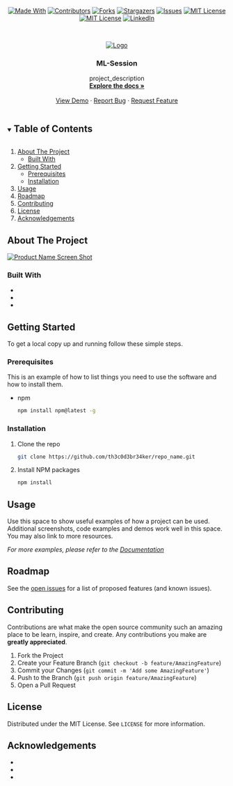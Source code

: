 <!--
*** Thanks for checking out the README-Template. If you have a suggestion
*** that would make this better, please fork the repo and create a pull request
*** or simply open an issue with the tag "enhancement".
*** Thanks again! Now go create something AMAZING! :D
***
***
***
*** To avoid retyping too much info. Do a search and replace for the following:
*** github_username, repo_name, twitter_handle, email, project_title, project_description
-->

<!-- PROJECT SHIELDS -->
<!--
*** I'm using markdown "reference style" links for readability.
*** Reference links are enclosed in brackets [ ] instead of parentheses ( ).
*** See the bottom of this document for the declaration of the reference variables
*** for contributors-url, forks-url, etc. This is an optional, concise syntax you may use.
*** https://www.markdownguide.org/basic-syntax/#reference-style-links
-->
<span style="display:block;text-align:center">

[![Made With][made-with-shield]][made-with-url]
[![Contributors][contributors-shield]][contributors-url]
[![Forks][forks-shield]][forks-url]
[![Stargazers][stars-shield]][stars-url]
[![Issues][issues-shield]][issues-url]
[![MIT License][license-shield]][license-url]
[![MIT License][license-shield]][license-url]
[![LinkedIn][linkedin-shield]][linkedin-url]

</span>

<!-- PROJECT LOGO -->
<br />
<p align="center">
  <a href="https://github.com/MFC-VIT/repo_name">
    <img src="https://user-images.githubusercontent.com/59278577/107159556-dc8b1980-69b6-11eb-80d3-e4ba41546ae5.png" alt="Logo">
  </a>

  <h3 align="center">ML-Session</h3>

  <p align="center">
    project_description
    <br />
    <a href="https://github.com/MFC-VIT/repo_name"><strong>Explore the docs »</strong></a>
    <br />
    <br />
    <a href="https://github.com/MFC-VIT/repo_name">View Demo</a>
    ·
    <a href="https://github.com/MFC-VIT/repo_name/issues">Report Bug</a>
    ·
    <a href="https://github.com/MFC-VIT/repo_name/issues">Request Feature</a>
  </p>
</p>

<!-- TABLE OF CONTENTS -->
<details open="open">
  <summary><h2 style="display: inline-block">Table of Contents</h2></summary>
  <ol>
    <li>
      <a href="#about-the-project">About The Project</a>
      <ul>
        <li><a href="#built-with">Built With</a></li>
      </ul>
    </li>
    <li>
      <a href="#getting-started">Getting Started</a>
      <ul>
        <li><a href="#prerequisites">Prerequisites</a></li>
        <li><a href="#installation">Installation</a></li>
      </ul>
    </li>
    <li><a href="#usage">Usage</a></li>
    <li><a href="#roadmap">Roadmap</a></li>
    <li><a href="#contributing">Contributing</a></li>
    <li><a href="#license">License</a></li>
    <li><a href="#acknowledgements">Acknowledgements</a></li>
  </ol>
</details>

<!-- ABOUT THE PROJECT -->

## About The Project

[![Product Name Screen Shot][product-screenshot]](https://example.com)

### Built With

- []()
- []()
- []()

<!-- GETTING STARTED -->

## Getting Started

To get a local copy up and running follow these simple steps.

### Prerequisites

This is an example of how to list things you need to use the software and how to install them.

- npm
  ```sh
  npm install npm@latest -g
  ```

### Installation

1. Clone the repo
   ```sh
   git clone https://github.com/th3c0d3br34ker/repo_name.git
   ```
2. Install NPM packages
   ```sh
   npm install
   ```

<!-- USAGE EXAMPLES -->

## Usage

Use this space to show useful examples of how a project can be used. Additional screenshots, code examples and demos work well in this space. You may also link to more resources.

_For more examples, please refer to the [Documentation](https://example.com)_

<!-- ROADMAP -->

## Roadmap

See the [open issues](https://github.com/MFC-VIT/repo_name/issues) for a list of proposed features (and known issues).

<!-- CONTRIBUTING -->

## Contributing

Contributions are what make the open source community such an amazing place to be learn, inspire, and create. Any contributions you make are **greatly appreciated**.

1. Fork the Project
2. Create your Feature Branch (`git checkout -b feature/AmazingFeature`)
3. Commit your Changes (`git commit -m 'Add some AmazingFeature'`)
4. Push to the Branch (`git push origin feature/AmazingFeature`)
5. Open a Pull Request

<!-- LICENSE -->

## License

Distributed under the MIT License. See `LICENSE` for more information.

<!-- ACKNOWLEDGEMENTS -->

## Acknowledgements

- []()
- []()
- []()

<!-- MARKDOWN LINKS & IMAGES -->
<!-- https://www.markdownguide.org/basic-syntax/#reference-style-links -->

[contributors-shield]: https://img.shields.io/github/contributors/MFC-VIT/repo_name.svg?style=for-the-badge
[contributors-url]: https://github.com/MFC-VIT/repo_name/graphs/contributors
[forks-shield]: https://img.shields.io/github/forks/MFC-VIT/repo_name.svg?style=for-the-badge
[forks-url]: https://github.com/MFC-VIT/repo_name/network/members
[stars-shield]: https://img.shields.io/github/stars/MFC-VIT/repo_name.svg?style=for-the-badge
[stars-url]: https://github.com/MFC-VIT/repo_name/stargazers
[issues-shield]: https://img.shields.io/github/issues/MFC-VIT/repo_name.svg?style=for-the-badge
[issues-url]: https://github.com/MFC-VIT/repo_name/issues
[license-shield]: https://img.shields.io/github/license/MFC-VIT/repo_name.svg?style=for-the-badge
[license-url]: https://github.com/MFC-VIT/repo_name/blob/master/LICENSE.txt
[made-with-shield]: https://img.shields.io/github/languages/top/MFC-VIT/repo_name?style=for-the-badge
[made-with-url]: https://shields.io/github/languages/top/MFC-VIT/repo_name.svg?style-for-the-badge
[linkedin-shield]: https://img.shields.io/badge/-LinkedIn-black.svg?style=for-the-badge&logo=linkedin&colorB=555
[linkedin-url]: https://www.linkedin.com/company/mozilla-firefox-club-vit/mycompany/
[product-screenshot]: images/screenshot.png

